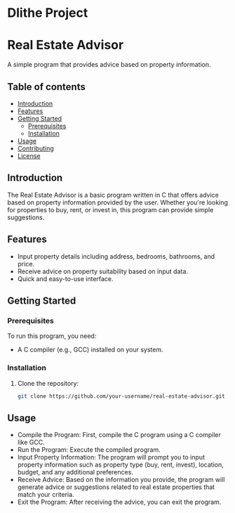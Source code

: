 # Dlithe Project 
# Real Estate Advisor

A simple program that provides advice based on property information.

## Table of contents 

- [Introduction](#introduction)
- [Features](#features)
- [Getting Started](#getting-started)
  - [Prerequisites](#prerequisites)
  - [Installation](#installation)
- [Usage](#usage)
- [Contributing](#contributing)
- [License](#license)

## Introduction

The Real Estate Advisor is a basic program written in C that offers advice based on property information provided by the user. Whether you're looking for properties to buy, rent, or invest in, this program can provide simple suggestions.

## Features

- Input property details including address, bedrooms, bathrooms, and price.
- Receive advice on property suitability based on input data.
- Quick and easy-to-use interface.

## Getting Started

### Prerequisites

To run this program, you need:

- A C compiler (e.g., GCC) installed on your system.

### Installation

1. Clone the repository:
   ```sh
   git clone https://github.com/your-username/real-estate-advisor.git

## Usage

- Compile the Program: First, compile the C program using a C compiler like GCC.
- Run the Program: Execute the compiled program.
- Input Property Information: The program will prompt you to input property information such as property type (buy, rent, invest), location, budget, and any additional preferences.
- Receive Advice: Based on the information you provide, the program will generate advice or suggestions related to real estate properties that match your criteria.
- Exit the Program: After receiving the advice, you can exit the program.


   
